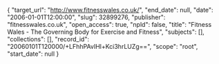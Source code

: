 {
  "target_url": "http://www.fitnesswales.co.uk/", 
  "end_date": null, 
  "date": "2006-01-01T12:00:00", 
  "slug": 32899276, 
  "publisher": "fitnesswales.co.uk", 
  "open_access": true, 
  "npld": false, 
  "title": "Fitness Wales - The Governing Body for Exercise and Fitness", 
  "subjects": [], 
  "collections": [], 
  "record_id": "20060101T120000/+LFhhPAvIHl+Kci3hrLUZg==", 
  "scope": "root", 
  "start_date": null
}

